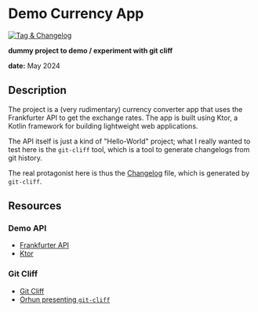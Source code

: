 # Demo Currency App 
[![Tag & Changelog](https://github.com/amasotti/currency-api/actions/workflows/ci.yml/badge.svg)](https://github.com/amasotti/currency-api/actions/workflows/ci.yml)

__dummy project to demo / experiment with git cliff__

__date:__ May 2024

## Description

The project is a (very rudimentary) currency converter app that uses the Frankfurter API 
to get the exchange rates. The app is built using Ktor, a Kotlin framework for building lightweight
web applications.

The API itself is just a kind of "Hello-World" project; what I really wanted to test here is
the `git-cliff` tool, which is a tool to generate changelogs from git history.

The real protagonist here is thus the [Changelog](CHANGELOG.md) file, which is generated by `git-cliff`.


## Resources

### Demo API
- [Frankfurter API](https://www.frankfurter.app/docs)
- [Ktor](https://ktor.io/docs/)

### Git Cliff

- [Git Cliff](https://git-cliff.org/docs/)
- [Orhun presenting `git-cliff`](https://www.youtube.com/watch?v=RWh8qbiLRts)
